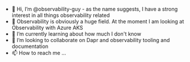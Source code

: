 - 👋 Hi, I’m @observability-guy - as the name suggests, I have a strong interest in all things observability related
- 👀 Observability is obviously a huge field. At the moment I am looking at Observability with Azure AKS
- 🌱 I’m currently learning about how much I don't know
- 💞️ I’m looking to collaborate on Dapr and observability tooling and documentation
- 📫 How to reach me ... 

<!---
observability-guy/observability-guy is a ✨ special ✨ repository because its `README.md` (this file) appears on your GitHub profile.
You can click the Preview link to take a look at your changes.
--->
